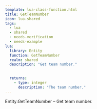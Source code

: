 ```yaml
---
template: lua-class-function.html
title: GetTeamNumber
icon: lua-shared
tags:
  - lua
  - shared
  - needs-verification
  - needs-example
lua:
  library: Entity
  function: GetTeamNumber
  realm: shared
  description: "Get team number."
  
  
  returns:
    - type: integer
      description: "The team number."
---
```


<div class="lua__search__keywords">
Entity:GetTeamNumber &#x2013; Get team number.
</div>
